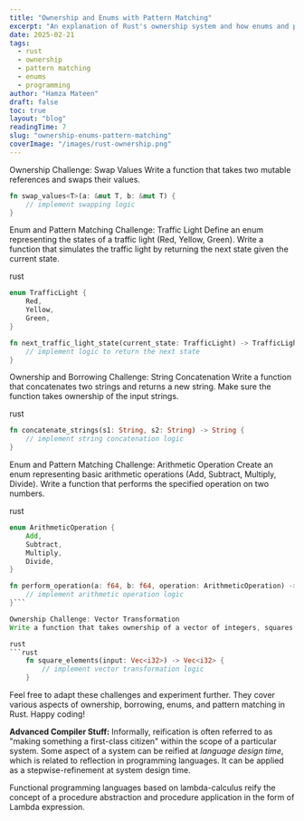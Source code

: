 ```yaml
---
title: "Ownership and Enums with Pattern Matching"
excerpt: "An explanation of Rust's ownership system and how enums and pattern matching provide expressive, memory-safe control flow."
date: 2025-02-21
tags:
  - rust
  - ownership
  - pattern matching
  - enums
  - programming
author: "Hamza Mateen"
draft: false
toc: true
layout: "blog"
readingTime: 7
slug: "ownership-enums-pattern-matching"
coverImage: "/images/rust-ownership.png"
---
```


Ownership Challenge: Swap Values
Write a function that takes two mutable references and swaps their values.

```rust
fn swap_values<T>(a: &mut T, b: &mut T) {
    // implement swapping logic
}
```

Enum and Pattern Matching Challenge: Traffic Light
Define an enum representing the states of a traffic light (Red, Yellow, Green). Write a function that simulates the traffic light by returning the next state given the current state.

rust
```rust
enum TrafficLight {
    Red,
    Yellow,
    Green,
}

fn next_traffic_light_state(current_state: TrafficLight) -> TrafficLight {
    // implement logic to return the next state
}
```
Ownership and Borrowing Challenge: String Concatenation
Write a function that concatenates two strings and returns a new string. Make sure the function takes ownership of the input strings.

rust

```rust
fn concatenate_strings(s1: String, s2: String) -> String {
    // implement string concatenation logic
}
```
Enum and Pattern Matching Challenge: Arithmetic Operation
Create an enum representing basic arithmetic operations (Add, Subtract, Multiply, Divide). Write a function that performs the specified operation on two numbers.

rust
```rust
enum ArithmeticOperation {
    Add,
    Subtract,
    Multiply,
    Divide,
}
```
```rust
fn perform_operation(a: f64, b: f64, operation: ArithmeticOperation) -> f64 {
    // implement arithmetic operation logic
}```

Ownership Challenge: Vector Transformation
Write a function that takes ownership of a vector of integers, squares each element, and returns a new vector with the squared values.

rust
```rust
    fn square_elements(input: Vec<i32>) -> Vec<i32> {
        // implement vector transformation logic
    }
```
Feel free to adapt these challenges and experiment further. They cover various aspects of ownership, borrowing, enums, and pattern matching in Rust. Happy coding!

**Advanced Compiler Stuff:** 
Informally, reification is often referred to as "making something a first-class citizen" within the scope of a particular system. Some aspect of a system can be reified at *language design time*, which is related to reflection in programming languages. It can be applied as a stepwise-refinement at system design time. 

Functional programming languages based on lambda-calculus reify the concept of a procedure abstraction and procedure application in the form of Lambda expression.
